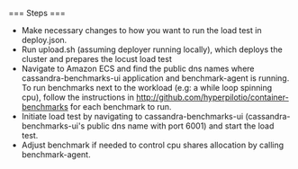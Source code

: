 === Steps ===

- Make necessary changes to how you want to run the load test in deploy.json.
- Run upload.sh (assuming deployer running locally), which deploys the cluster and prepares the locust load test
- Navigate to Amazon ECS and find the public dns names where cassandra-benchmarks-ui application and benchmark-agent is running.
  To run benchmarks next to the workload (e.g: a while loop spinning cpu), follow the instructions in http://github.com/hyperpilotio/container-benchmarks
  for each benchmark to run.
- Initiate load test by navigating to cassandra-benchmarks-ui (cassandra-benchmarks-ui's public dns name with port 6001) and start the load test.
- Adjust benchmark if needed to control cpu shares allocation by calling benchmark-agent.
